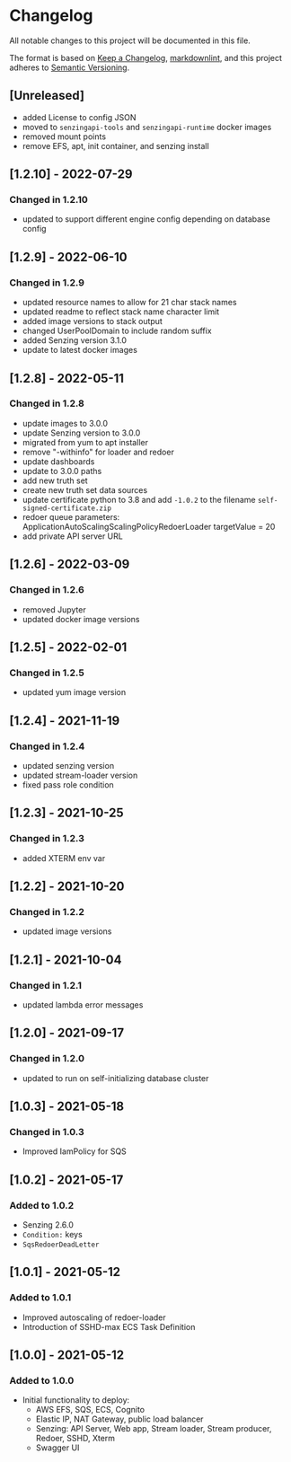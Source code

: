 # Changelog

All notable changes to this project will be documented in this file.

The format is based on [Keep a Changelog](https://keepachangelog.com/en/1.0.0/),
[markdownlint](https://dlaa.me/markdownlint/),
and this project adheres to [Semantic Versioning](https://semver.org/spec/v2.0.0.html).

## [Unreleased]

- added License to config JSON
- moved to `senzingapi-tools` and `senzingapi-runtime` docker images
- removed mount points
- remove EFS, apt, init container, and senzing install

## [1.2.10] - 2022-07-29

### Changed in 1.2.10

- updated to support different engine config depending on database config

## [1.2.9] - 2022-06-10

### Changed in 1.2.9

- updated resource names to allow for 21 char stack names
- updated readme to reflect stack name character limit
- added image versions to stack output
- changed UserPoolDomain to include random suffix
- added Senzing version 3.1.0
- update to latest docker images

## [1.2.8] - 2022-05-11

### Changed in 1.2.8

- update images to 3.0.0
- update Senzing version to 3.0.0
- migrated from yum to apt installer
- remove "-withinfo" for loader and redoer
- update dashboards
- update to 3.0.0 paths
- add new truth set
- create new truth set data sources
- update certificate python to 3.8 and add `-1.0.2` to the filename `self-signed-certificate.zip`
- redoer queue parameters: ApplicationAutoScalingScalingPolicyRedoerLoader targetValue = 20
- add private API server URL

## [1.2.6] - 2022-03-09

### Changed in 1.2.6

- removed Jupyter
- updated docker image versions

## [1.2.5] - 2022-02-01

### Changed in 1.2.5

- updated yum image version

## [1.2.4] - 2021-11-19

### Changed in 1.2.4

- updated senzing version
- updated stream-loader version
- fixed pass role condition

## [1.2.3] - 2021-10-25

### Changed in 1.2.3

- added XTERM env var

## [1.2.2] - 2021-10-20

### Changed in 1.2.2

- updated image versions

## [1.2.1] - 2021-10-04

### Changed in 1.2.1

- updated lambda error messages

## [1.2.0] - 2021-09-17

### Changed in 1.2.0

- updated to run on self-initializing database cluster

## [1.0.3] - 2021-05-18

### Changed in 1.0.3

- Improved IamPolicy for SQS

## [1.0.2] - 2021-05-17

### Added to 1.0.2

- Senzing 2.6.0
- `Condition:` keys
- `SqsRedoerDeadLetter`

## [1.0.1] - 2021-05-12

### Added to 1.0.1

- Improved autoscaling of redoer-loader
- Introduction of SSHD-max ECS Task Definition

## [1.0.0] - 2021-05-12

### Added to 1.0.0

- Initial functionality to deploy:
  - AWS EFS, SQS, ECS, Cognito
  - Elastic IP, NAT Gateway, public load balancer
  - Senzing: API Server, Web app, Stream loader, Stream producer, Redoer, SSHD, Xterm
  - Swagger UI
